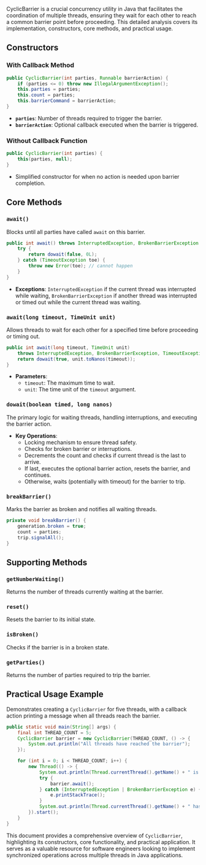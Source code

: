 CyclicBarrier is a crucial concurrency utility in Java that facilitates the coordination of multiple threads, ensuring they wait for each other to reach a common barrier point before proceeding. This detailed analysis covers its implementation, constructors, core methods, and practical usage.
## Constructors
### With Callback Method
```java
public CyclicBarrier(int parties, Runnable barrierAction) {
    if (parties <= 0) throw new IllegalArgumentException();
    this.parties = parties;
    this.count = parties;
    this.barrierCommand = barrierAction;
}
```
- **`parties`**: Number of threads required to trigger the barrier.
- **`barrierAction`**: Optional callback executed when the barrier is triggered.
### Without Callback Function
```java
public CyclicBarrier(int parties) {
    this(parties, null);
}
```
- Simplified constructor for when no action is needed upon barrier completion.
## Core Methods
### `await()`
Blocks until all parties have called `await` on this barrier.

```java
public int await() throws InterruptedException, BrokenBarrierException {
    try {
        return dowait(false, 0L);
    } catch (TimeoutException toe) {
        throw new Error(toe); // cannot happen
    }
}
```

- **Exceptions**: `InterruptedException` if the current thread was interrupted while waiting, `BrokenBarrierException` if another thread was interrupted or timed out while the current thread was waiting.

### `await(long timeout, TimeUnit unit)`

Allows threads to wait for each other for a specified time before proceeding or timing out.

```java
public int await(long timeout, TimeUnit unit)
    throws InterruptedException, BrokenBarrierException, TimeoutException {
    return dowait(true, unit.toNanos(timeout));
}
```

- **Parameters**:
    - `timeout`: The maximum time to wait.
    - `unit`: The time unit of the `timeout` argument.

### `dowait(boolean timed, long nanos)`

The primary logic for waiting threads, handling interruptions, and executing the barrier action.

- **Key Operations**:
    - Locking mechanism to ensure thread safety.
    - Checks for broken barrier or interruptions.
    - Decrements the count and checks if current thread is the last to arrive.
    - If last, executes the optional barrier action, resets the barrier, and continues.
    - Otherwise, waits (potentially with timeout) for the barrier to trip.

### `breakBarrier()`

Marks the barrier as broken and notifies all waiting threads.

```java
private void breakBarrier() {
    generation.broken = true;
    count = parties;
    trip.signalAll();
}
```

## Supporting Methods

### `getNumberWaiting()`

Returns the number of threads currently waiting at the barrier.

### `reset()`

Resets the barrier to its initial state.

### `isBroken()`

Checks if the barrier is in a broken state.

### `getParties()`

Returns the number of parties required to trip the barrier.

## Practical Usage Example

Demonstrates creating a `CyclicBarrier` for five threads, with a callback action printing a message when all threads reach the barrier.

```java
public static void main(String[] args) {
    final int THREAD_COUNT = 5;
    CyclicBarrier barrier = new CyclicBarrier(THREAD_COUNT, () -> {
        System.out.println("All threads have reached the barrier");
    });

    for (int i = 0; i < THREAD_COUNT; i++) {
        new Thread(() -> {
            System.out.println(Thread.currentThread().getName() + " is waiting at the barrier");
            try {
                barrier.await();
            } catch (InterruptedException | BrokenBarrierException e) {
                e.printStackTrace();
            }
            System.out.println(Thread.currentThread().getName() + " has passed the barrier");
        }).start();
    }
}
```

This document provides a comprehensive overview of `CyclicBarrier`, highlighting its constructors, core functionality, and practical application. It serves as a valuable resource for software engineers looking to implement synchronized operations across multiple threads in Java applications.